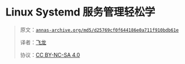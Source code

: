 # Linux Systemd 服务管理轻松学

> 原文：[`annas-archive.org/md5/d25769cf0f644186e0a711f910bdb61e`](https://annas-archive.org/md5/d25769cf0f644186e0a711f910bdb61e)
> 
> 译者：[飞龙](https://github.com/wizardforcel)
> 
> 协议：[CC BY-NC-SA 4.0](http://creativecommons.org/licenses/by-nc-sa/4.0/)